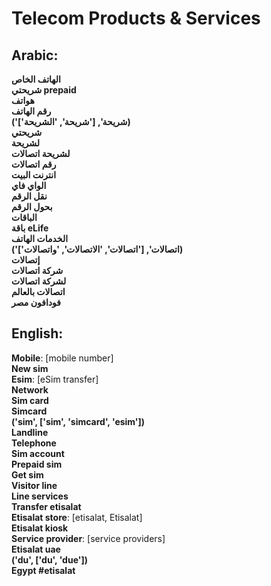# **Telecom Products & Services**

## **Arabic**:
**الهاتف الخاص**  
**شريحتي prepaid**  
**هواتف**  
**رقم الهاتف**  
**('شريحة', ['شريحة', 'الشريحة'])**  
**شريحتي**  
**لشريحة**  
**لشريحة اتصالات**  
**رقم اتصالات**  
**انترنت البيت**  
**الواي فاي**  
**نقل الرقم**  
**بحول الرقم**  
**الباقات**  
**باقة eLife**  
**الخدمات الهاتف**  
**('اتصالات', ['اتصالات', 'الاتصالات', 'واتصالات'])**  
**إتصالات**  
**شركة اتصالات**  
**لشركة اتصالات**  
**اتصالات بالعالم**  
**فودافون مصر**  


## **English**:

**Mobile**: [mobile number]  
**New sim**  
**Esim**: [eSim transfer]  
**Network**  
**Sim card**  
**Simcard**  
**('sim', ['sim', 'simcard', 'esim'])**  
**Landline**  
**Telephone**  
**Sim account**  
**Prepaid sim**  
**Get sim**  
**Visitor line**  
**Line services**  
**Transfer etisalat**  
**Etisalat store**: [etisalat, Etisalat]  
**Etisalat kiosk**  
**Service provider**: [service providers]  
**Etisalat uae**  
**('du', ['du', 'due'])**  
**Egypt #etisalat**  
